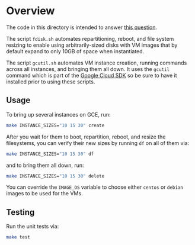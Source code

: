 Overview
========

The code in this directory is intended to answer
[this question](https://stackoverflow.com/q/24021214).

The script `fdisk.sh` automates repartitioning, reboot, and file system resizing
to enable using arbitrarily-sized disks with VM images that by default expand to
only 10GB of space when instantiated.

The script `gcutil.sh` automates VM instance creation, running commands across
all instances, and bringing them all down. It uses the `gcutil` command which is
part of the [Google Cloud SDK](https://developers.google.com/cloud/sdk/) so be
sure to have it installed prior to using these scripts.

Usage
-----

To bring up several instances on GCE, run:

```bash
make INSTANCE_SIZES="10 15 30" create
```

After you wait for them to boot, repartition, reboot, and resize the
filesystems, you can verify their new sizes by running `df` on all of them via:

```bash
make INSTANCE_SIZES="10 15 30" df
```

and to bring them all down, run:

```bash
make INSTANCE_SIZES="10 15 30" delete
```

You can override the `IMAGE_OS` variable to choose either `centos` or `debian`
images to be used for the VMs.

Testing
-------

Run the unit tests via:

```bash
make test
```
